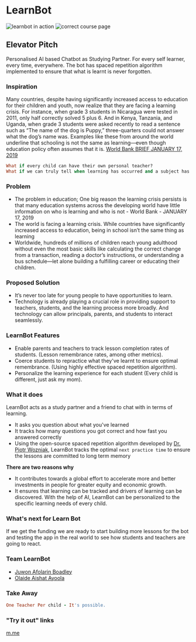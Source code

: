 # LearnBot

![learnbot in action](https://user-images.githubusercontent.com/38544672/107946400-47c58480-6f91-11eb-894c-2f632965cc1f.PNG)
![correct course page](https://user-images.githubusercontent.com/38544672/107946374-3f6d4980-6f91-11eb-800a-579917888060.png)

## Elevator Pitch 
Personalised AI based Chatbot as Studying Partner. For every self learner, every time, everywhere. 
The bot has spaced repetition algorithm implemented to ensure that what is learnt is never forgotten. 

### Inspiration
Many countries, despite having significantly increased access to education for their children and youth, now realize that they are facing a learning crisis. For instance, when grade 3 students in Nicaragua were tested in 2011, only half correctly solved 5 plus 6. And in Kenya, Tanzania, and Uganda, when grade 3 students were asked recently to read a sentence such as “The name of the dog is Puppy,” three-quarters could not answer what the dog’s name was. Examples like these from around the world underline that schooling is not the same as learning—even though education policy often assumes that it is. [World Bank BRIEF JANUARY 17, 2019](https://www.worldbank.org/en/topic/education/brief/global-education-policy-dashboard)

```ruby
What if every child can have their own personal teacher?
What if we can truly tell when learning has occurred and a subject has been committed to long term memory?
```

### Problem
- The problem in education; One big reason the learning crisis persists is that many education systems across the developing world have little information on who is learning and who is not - World Bank - JANUARY 17, 2019
- The world is facing a learning crisis. While countries have significantly increased access to education, being in school isn’t the same thing as learning
- Worldwide, hundreds of millions of children reach young adulthood without even the most basic skills like calculating the correct change from a transaction, reading a doctor’s instructions, or understanding a bus schedule—let alone building a fulfilling career or educating their children.

### Proposed Solution
- It’s never too late for young people to have opportunities to learn. 
- Technology is already playing a crucial role in providing support to teachers, students, and the learning process more broadly. And technology can allow principals, parents, and students to interact seamlessly.

### LearnBot Features
- Enable parents and teachers to track lesson completion rates of students. (Lesson remembrance rates, among other metrics). 
- Coerce students to repractice what they've learnt to ensure optimal remembrance. (Using highly effective spaced repetition algorithm).
- Personalize the learning experience for each student (Every child is different, just ask my mom).

### What it does
LearnBot acts as a study partner and a friend to chat with in terms of learning.
 - It asks you question about what you've learned
 - It tracks how many questions you got correct and how fast you answered correctly
 - Using the open-source spaced repetition algorithm developed by [Dr. Piotr Wozniak](https://www.supermemo.com/en/archives1990-2015/english/ol/sm2), LearnBot tracks the optimal `next practice time` to ensure the lessons are committed to long term memory 

**There are two reasons why**
 - It contributes towards a global effort to accelerate more and better investments in people for greater equity and economic growth.
 - It ensures that learning can be tracked and drivers of learning can be discovered. With the help of AI, LearnBot can be personalized to the specific learning needs of every child.


### What's next for Learn Bot
If we get the funding we are ready to start building more lessons for the bot and testing the app in the real world to see how students and teachers are going to react.

### Team LearnBot
- [Juwon Afolarin Boadley](rotimiboadley@gmail.com)
- [Olaide Aishat Ayoola](hellenayoola@gmail.com)

### Take Away
```ruby
One Teacher Per child - It's possible.
```
### "Try it out" links
[m.me](http://m.me/1ratio1learnbot)
